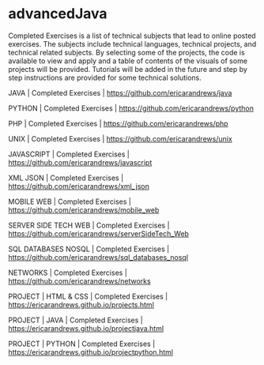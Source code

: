 # advancedJava
Completed Exercises is a list of technical subjects that lead to online posted exercises. The subjects include technical languages, technical projects, and technical related subjects. By selecting some of the projects, the code is available to view and apply and a table of contents of the visuals of some projects will be provided. Tutorials will be added in the future and step by step instructions are provided for some technical solutions.

JAVA | Completed Exercises | https://github.com/ericarandrews/java

PYTHON | Completed Exercises | https://github.com/ericarandrews/python

PHP | Completed Exercises | https://github.com/ericarandrews/php

UNIX | Completed Exercises | https://github.com/ericarandrews/unix

JAVASCRIPT | Completed Exercises | https://github.com/ericarandrews/javascript

XML JSON | Completed Exercises | https://github.com/ericarandrews/xml_json

MOBILE WEB | Completed Exercises | https://github.com/ericarandrews/mobile_web

SERVER SIDE TECH WEB | Completed Exercises | https://github.com/ericarandrews/serverSideTech_Web

SQL DATABASES NOSQL | Completed Exercises | https://github.com/ericarandrews/sql_databases_nosql

NETWORKS | Completed Exercises | https://github.com/ericarandrews/networks

PROJECT | HTML & CSS | Completed Exercises | https://ericarandrews.github.io/projects.html

PROJECT | JAVA | Completed Exercises | https://ericarandrews.github.io/projectjava.html

PROJECT | PYTHON | Completed Exercises | https://ericarandrews.github.io/projectpython.html
